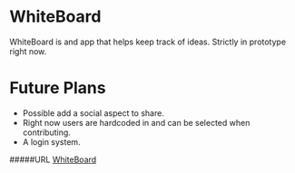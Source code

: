 WhiteBoard
==========

WhiteBoard is and app that helps keep track of ideas.  Strictly in prototype right now.

Future Plans
============

* Possible add a social aspect to share.
* Right now users are hardcoded in and can be selected when contributing.
* A login system.

#####URL
[WhiteBoard](https://whiteboard.theplanviewer.com)
